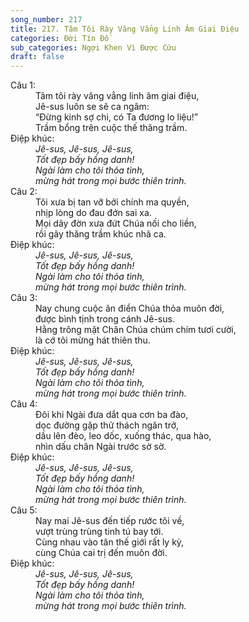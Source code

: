 ```yaml
---
song_number: 217
title: 217. Tâm Tôi Rày Văng Vẳng Linh Âm Giai Điệu
categories: Đời Tín Đồ
sub_categories: Ngợi Khen Vì Được Cứu
draft: false
---
```

<dl><dt>Câu 1:</dt><dd data-verse="1">Tâm tôi rày văng vẳng linh âm giai điệu, <br/>Jê-sus luôn se sẽ ca ngâm: <br/>“Đừng kinh sợ chi, có Ta đương lo liệu!” <br/>Trầm bổng trên cuộc thế thăng trầm. </dd><dt>Điệp khúc:</dt><dd data-chorus="1"><em>Jê-sus, Jê-sus, Jê-sus, <br/>Tốt đẹp bấy hồng danh! <br/>Ngài làm cho tôi thỏa tình, <br/>mừng hát trong mọi bước thiên trình. </em></dd><dt>Câu 2:</dt><dd data-verse="2">Tôi xưa bị tan vỡ bởi chính ma quyền, <br/>nhịp lòng do đau đớn sai xa. <br/>Mọi dây đờn xưa đứt Chúa nối cho liền, <br/>rồi gãy thăng trầm khúc nhã ca. </dd><dt>Điệp khúc:</dt><dd data-chorus="1"><em>Jê-sus, Jê-sus, Jê-sus, <br/>Tốt đẹp bấy hồng danh! <br/>Ngài làm cho tôi thỏa tình, <br/>mừng hát trong mọi bước thiên trình. </em></dd><dt>Câu 3:</dt><dd data-verse="3">Nay chung cuộc ân điển Chúa thỏa muôn đời, <br/>được bình tịnh trong cánh Jê-sus. <br/>Hằng trông mặt Chân Chúa chúm chím tươi cười, <br/>là cớ tôi mừng hát thiên thu. </dd><dt>Điệp khúc:</dt><dd data-chorus="1"><em>Jê-sus, Jê-sus, Jê-sus, <br/>Tốt đẹp bấy hồng danh! <br/>Ngài làm cho tôi thỏa tình, <br/>mừng hát trong mọi bước thiên trình. </em></dd><dt>Câu 4:</dt><dd data-verse="4">Đôi khi Ngài đưa dắt qua cơn ba đào, <br/>dọc đường gặp thử thách ngăn trở, <br/>dầu lên đèo, leo dốc, xuống thác, qua hào, <br/>nhìn dấu chân Ngài trước sờ sờ. </dd><dt>Điệp khúc:</dt><dd data-chorus="1"><em>Jê-sus, Jê-sus, Jê-sus, <br/>Tốt đẹp bấy hồng danh! <br/>Ngài làm cho tôi thỏa tình, <br/>mừng hát trong mọi bước thiên trình. </em></dd><dt>Câu 5:</dt><dd data-verse="5">Nay mai Jê-sus đến tiếp rước tôi về, <br/>vượt trùng trùng tinh tú bay tới. <br/>Cùng nhau vào tân thế giới rất ly kỳ, <br/>cùng Chúa cai trị đến muôn đời. </dd><dt>Điệp khúc:</dt><dd data-chorus="1"><em>Jê-sus, Jê-sus, Jê-sus, <br/>Tốt đẹp bấy hồng danh! <br/>Ngài làm cho tôi thỏa tình, <br/>mừng hát trong mọi bước thiên trình. </em></dd></dl>